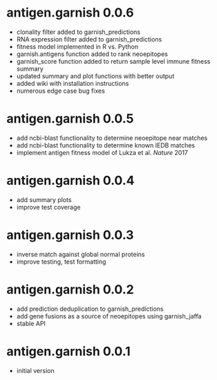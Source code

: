 # antigen.garnish 0.0.6

* clonality filter added to garnish_predictions
* RNA expression filter added to garnish_predictions
* fitness model implemented in R vs. Python
* garnish.antigens function added to rank neoepitopes
* garnish_score function added to return sample level immune fitness summary
* updated summary and plot functions with better output
* added wiki with installation instructions
* numerous edge case bug fixes

# antigen.garnish 0.0.5

* add ncbi-blast functionality to determine neoepitope near matches
* add ncbi-blast functionality to determine known IEDB matches
* implement antigen fitness model of Lukza et al. *Nature* 2017

# antigen.garnish 0.0.4

* add summary plots
* improve test coverage

# antigen.garnish 0.0.3

* inverse match against global normal proteins
* improve testing, test formatting

# antigen.garnish 0.0.2

* add prediction deduplication to garnish_predictions
* add gene fusions as a source of neoepitopes using garnish_jaffa
* stable API

# antigen.garnish 0.0.1

* initial version
